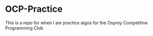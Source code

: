 # OCP-Practice
This is a repo for when I am practice algos for the Osprey Competitive Programming Club
